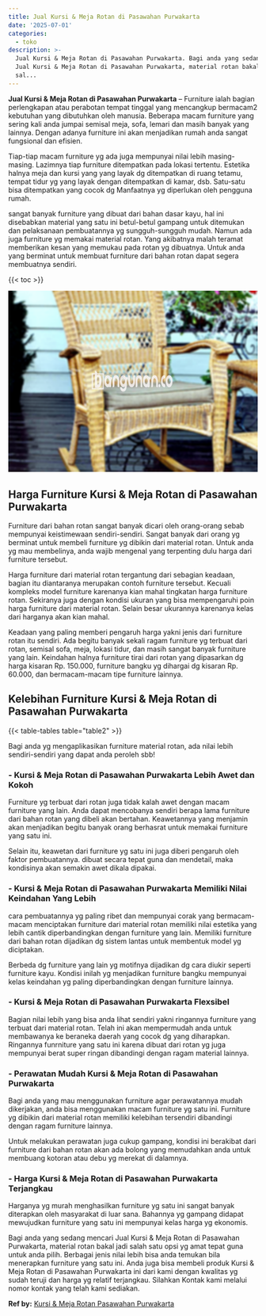 ```yaml
---
title: Jual Kursi & Meja Rotan di Pasawahan Purwakarta
date: '2025-07-01'
categories:
  - toko
description: >-
  Jual Kursi & Meja Rotan di Pasawahan Purwakarta. Bagi anda yang sedang mencari
  Jual Kursi & Meja Rotan di Pasawahan Purwakarta, material rotan bakal jadi
  sal...
---
```


**Jual Kursi & Meja Rotan di Pasawahan Purwakarta** – Furniture ialah bagian perlengkapan atau perabotan tempat tinggal yang mencangkup bermacam2 kebutuhan yang dibutuhkan oleh manusia. Beberapa macam furniture yang sering kali anda jumpai semisal meja, sofa, lemari dan masih banyak yang lainnya. Dengan adanya furniture ini akan menjadikan rumah anda sangat fungsional dan efisien.

Tiap-tiap macam furniture yg ada juga mempunyai nilai lebih masing-masing. Lazimnya tiap furniture ditempatkan pada lokasi tertentu. Estetika halnya meja dan kursi yang yang layak dg ditempatkan di ruang tetamu, tempat tidur yg yang layak dengan ditempatkan di kamar, dsb. Satu-satu bisa ditempatkan yang cocok dg Manfaatnya yg diperlukan oleh pengguna rumah.

sangat banyak furniture yang dibuat dari bahan dasar kayu, hal ini disebabkan material yang satu ini betul-betul gampang untuk ditemukan dan pelaksanaan pembuatannya yg sungguh-sungguh mudah. Namun ada juga furniture yg memakai material rotan. Yang akibatnya malah teramat memberikan kesan yang memukau pada rotan yg dibuatnya. Untuk anda yang berminat untuk membuat furniture dari bahan rotan dapat segera membuatnya sendiri.

{{< toc >}}

![Jual Kursi & Meja Rotan di Pasawahan Purwakarta](/images/kursi-meja-rotan-murah20.png)

## Harga Furniture Kursi & Meja Rotan di Pasawahan Purwakarta

Furniture dari bahan rotan sangat banyak dicari oleh orang-orang sebab mempunyai keistimewaan sendiri-sendiri. Sangat banyak dari orang yg berminat untuk membeli furniture yg dibikin dari material rotan. Untuk anda yg mau membelinya, anda wajib mengenal yang terpenting dulu harga dari furniture tersebut.

Harga furniture dari material rotan tergantung dari sebagian keadaan, bagian itu diantaranya merupakan contoh furniture tersebut. Kecuali kompleks model furniture karenanya kian mahal tingkatan harga furniture rotan. Sekiranya juga dengan kondisi ukuran yang bisa mempengaruhi poin harga furniture dari material rotan. Selain besar ukurannya karenanya kelas dari harganya akan kian mahal.

Keadaan yang paling memberi pengaruh harga yakni jenis dari furniture rotan itu sendiri. Ada begitu banyak sekali ragam furniture yg terbuat dari rotan, semisal sofa, meja, lokasi tidur, dan masih sangat banyak furniture yang lain. Keindahan halnya furniture tirai dari rotan yang dipasarkan dg harga kisaran Rp. 150.000, furniture bangku yg dihargai dg kisaran Rp. 60.000, dan bermacam-macam tipe furniture lainnya.

## Kelebihan Furniture Kursi & Meja Rotan di Pasawahan Purwakarta

{{< table-tables table="table2" >}}

Bagi anda yg mengaplikasikan furniture material rotan, ada nilai lebih sendiri-sendiri yang dapat anda peroleh sbb!

### \- Kursi & Meja Rotan di Pasawahan Purwakarta Lebih Awet dan Kokoh

Furniture yg terbuat dari rotan juga tidak kalah awet dengan macam furniture yang lain. Anda dapat mencobanya sendiri berapa lama furniture dari bahan rotan yang dibeli akan bertahan. Keawetannya yang menjamin akan menjadikan begitu banyak orang berhasrat untuk memakai furniture yang satu ini.

Selain itu, keawetan dari furniture yg satu ini juga diberi pengaruh oleh faktor pembuatannya. dibuat secara tepat guna dan mendetail, maka kondisinya akan semakin awet dikala dipakai.

### \- Kursi & Meja Rotan di Pasawahan Purwakarta Memiliki Nilai Keindahan Yang Lebih

cara pembuatannya yg paling ribet dan mempunyai corak yang bermacam-macam menciptakan furniture dari material rotan memiliki nilai estetika yang lebih cantik diperbandingkan dengan furniture yang lain. Memiliki furniture dari bahan rotan dijadikan dg sistem lantas untuk membentuk model yg diciptakan.

Berbeda dg furniture yang lain yg motifnya dijadikan dg cara diukir seperti furniture kayu. Kondisi inilah yg menjadikan furniture bangku mempunyai kelas keindahan yg paling diperbandingkan dengan furniture lainnya.

### \- Kursi & Meja Rotan di Pasawahan Purwakarta Flexsibel

Bagian nilai lebih yang bisa anda lihat sendiri yakni ringannya furniture yang terbuat dari material rotan. Telah ini akan mempermudah anda untuk membawanya ke beraneka daerah yang cocok dg yang diharapkan. Ringannya funrniture yang satu ini karena dibuat dari rotan yg juga mempunyai berat super ringan dibandingi dengan ragam material lainnya.

### \- Perawatan Mudah Kursi & Meja Rotan di Pasawahan Purwakarta

Bagi anda yang mau menggunakan furniture agar perawatannya mudah dikerjakan, anda bisa menggunakan macam furniture yg satu ini. Furniture yg dibikin dari material rotan memiliki kelebihan tersendiri dibandingi dengan ragam furniture lainnya.

Untuk melakukan perawatan juga cukup gampang, kondisi ini berakibat dari furniture dari bahan rotan akan ada bolong yang memudahkan anda untuk membuang kotoran atau debu yg merekat di dalamnya.

### \- Harga Kursi & Meja Rotan di Pasawahan Purwakarta Terjangkau

Harganya yg murah menghasilkan furniture yg satu ini sangat banyak diterapkan oleh masyarakat di luar sana. Bahannya yg gampang didapat mewujudkan furniture yang satu ini mempunyai kelas harga yg ekonomis.

Bagi anda yang sedang mencari Jual Kursi & Meja Rotan di Pasawahan Purwakarta, material rotan bakal jadi salah satu opsi yg amat tepat guna untuk anda pilih. Berbagai jenis nilai lebih bisa anda temukan bila menerapkan furniture yang satu ini. Anda juga bisa membeli produk Kursi & Meja Rotan di Pasawahan Purwakarta ini dari kami dengan kwalitas yg sudah teruji dan harga yg relatif terjangkau. Silahkan Kontak kami melalui nomor kontak yang telah kami sediakan.

**Ref by:** [Kursi & Meja Rotan Pasawahan Purwakarta](https://id.wikipedia.org/wiki/Kursi)
